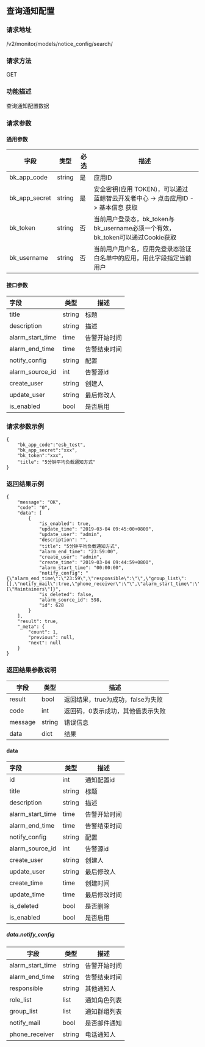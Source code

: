 ## 查询通知配置

### 请求地址

/v2/monitor/models/notice_config/search/

### 请求方法

GET

### 功能描述

查询通知配置数据

### 请求参数

#### 通用参数

| 字段          | 类型   | 必选 | 描述                                                         |
| ------------- | ------ | ---- | ------------------------------------------------------------ |
| bk_app_code   | string | 是   | 应用ID                                                       |
| bk_app_secret | string | 是   | 安全密钥(应用 TOKEN)，可以通过 蓝鲸智云开发者中心 -> 点击应用ID -> 基本信息 获取 |
| bk_token      | string | 否   | 当前用户登录态，bk_token与bk_username必须一个有效，bk_token可以通过Cookie获取 |
| bk_username   | string | 否   | 当前用户用户名，应用免登录态验证白名单中的应用，用此字段指定当前用户 |

#### 接口参数

| 字段             | 类型   | 描述         |
| :--------------- | ------ | ------------ |
| title            | string | 标题         |
| description      | string | 描述         |
| alarm_start_time | time   | 告警开始时间 |
| alarm_end_time   | time   | 告警结束时间 |
| notify_config    | string | 配置         |
| alarm_source_id  | int    | 告警源id     |
| create_user      | string | 创建人       |
| update_user      | string | 最后修改人   |
| is_enabled       | bool   | 是否启用     |

### 请求参数示例

```
{
    "bk_app_code":"esb_test",
    "bk_app_secret":"xxx",
    "bk_token":"xxx",
    "title": "5分钟平均负载通知方式"
}
```

### 返回结果示例

```
{
    "message": "OK",
    "code": "0",
    "data": [
        {
            "is_enabled": true,
            "update_time": "2019-03-04 09:45:00+0800",
            "update_user": "admin",
            "description": "",
            "title": "5分钟平均负载通知方式",
            "alarm_end_time": "23:59:00",
            "create_user": "admin",
            "create_time": "2019-03-04 09:44:59+0800",
            "alarm_start_time": "00:00:00",
            "notify_config": "{\"alarm_end_time\":\"23:59\",\"responsible\":\"\",\"group_list\":[],\"notify_mail\":true,\"phone_receiver\":\"\",\"alarm_start_time\":\"00:00\",\"role_list\":[\"Maintainers\"]}",
            "is_deleted": false,
            "alarm_source_id": 598,
            "id": 628
        }
    ],
    "result": true,
    "_meta": {
        "count": 1,
        "previous": null,
        "next": null
    }
}
```

### 返回结果参数说明

| 字段    | 类型   | 描述                              |
| ------- | ------ | --------------------------------- |
| result  | bool   | 返回结果，true为成功，false为失败 |
| code    | int    | 返回码，0表示成功，其他值表示失败 |
| message | string | 错误信息                          |
| data    | dict   | 结果                              |

#### data

| 字段             | 类型   | 描述         |
| :--------------- | ------ | ------------ |
| id               | int    | 通知配置id   |
| title            | string | 标题         |
| description      | string | 描述         |
| alarm_start_time | time   | 告警开始时间 |
| alarm_end_time   | time   | 告警结束时间 |
| notify_config    | string | 配置         |
| alarm_source_id  | int    | 告警源id     |
| create_user      | string | 创建人       |
| update_user      | string | 最后修改人   |
| create_time      | time   | 创建时间     |
| update_time      | time   | 最后修改时间 |
| is_deleted       | bool   | 是否删除     |
| is_enabled       | bool   | 是否启用     |

##### data.notify_config

| 字段             | 类型   | 描述         |
| ---------------- | ------ | ------------ |
| alarm_start_time | string | 告警开始时间 |
| alarm_end_time   | string | 告警结束时间 |
| responsible      | string | 其他通知人   |
| role_list        | list   | 通知角色列表 |
| group_list       | list   | 通知群组列表 |
| notify_mail      | bool   | 是否邮件通知 |
| phone_receiver   | string | 电话通知人   |

